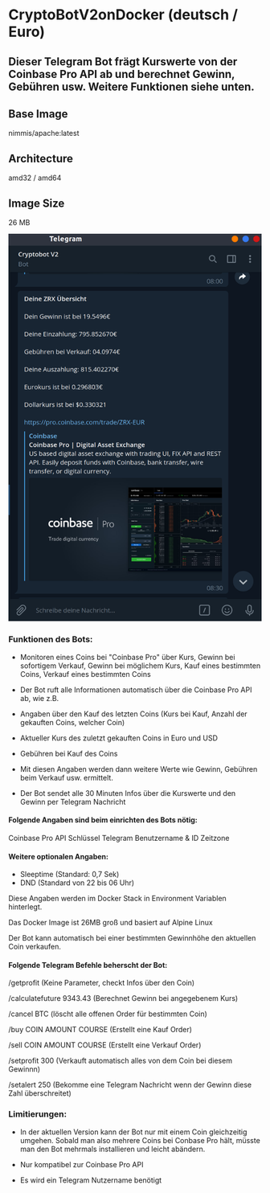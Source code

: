 # CryptoBotV2onDocker (deutsch / Euro)
## Dieser Telegram Bot frägt Kurswerte von der Coinbase Pro API ab und berechnet Gewinn, Gebühren usw. Weitere Funktionen siehe unten.

## Base Image
nimmis/apache:latest

## Architecture
amd32 / amd64

## Image Size
26 MB


![alt text](https://github.com/matze19999/CryptoBotV2onDocker/blob/master/images/CryptoBotV2onDocker.png)


### Funktionen des Bots:

- Monitoren eines Coins bei "Coinbase Pro"  über Kurs, Gewinn bei sofortigem Verkauf, Gewinn bei möglichem Kurs, Kauf eines bestimmten Coins, Verkauf eines bestimmten Coins

- Der Bot ruft alle Informationen automatisch über die Coinbase Pro API ab, wie z.B.

- Angaben über den Kauf des letzten Coins (Kurs bei Kauf, Anzahl der gekauften Coins, welcher Coin)

- Aktueller Kurs des zuletzt gekauften Coins in Euro und USD

- Gebühren bei Kauf des Coins

- Mit diesen Angaben werden dann weitere Werte wie Gewinn, Gebühren beim Verkauf usw. ermittelt.

- Der Bot sendet alle 30 Minuten Infos über die Kurswerte und den Gewinn per Telegram Nachricht

#### Folgende Angaben sind beim einrichten des Bots nötig:

Coinbase Pro API Schlüssel
Telegram Benutzername & ID
Zeitzone

#### Weitere optionalen Angaben:

- Sleeptime (Standard: 0,7 Sek)
- DND (Standard von 22 bis 06 Uhr)

Diese Angaben werden im Docker Stack in Environment Variablen hinterlegt.

Das Docker Image ist 26MB groß und basiert auf Alpine Linux 

Der Bot kann automatisch bei einer bestimmten Gewinnhöhe den aktuellen Coin verkaufen.

#### Folgende Telegram Befehle beherscht der Bot:

/getprofit (Keine Parameter, checkt Infos über den Coin)

/calculatefuture 9343.43 (Berechnet Gewinn bei angegebenem Kurs)

/cancel BTC (löscht alle offenen Order für bestimmten Coin)

/buy COIN AMOUNT COURSE (Erstellt eine Kauf Order)

/sell COIN AMOUNT COURSE (Erstellt eine Verkauf Order)

/setprofit 300 (Verkauft automatisch alles von dem Coin bei diesem Gewinnn)

/setalert 250 (Bekomme eine Telegram Nachricht wenn der Gewinn diese Zahl überschreitet)


### Limitierungen:

- In der aktuellen Version kann der Bot nur mit einem Coin gleichzeitig umgehen. Sobald man also mehrere Coins bei Conbase Pro hält, müsste man den Bot mehrmals installieren und leicht abändern.

- Nur kompatibel zur Coinbase Pro API

- Es wird ein Telegram Nutzername benötigt
